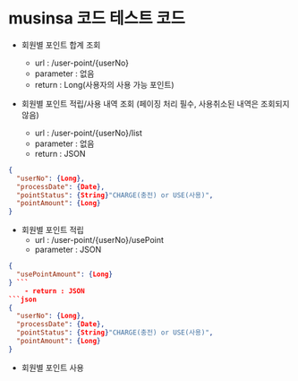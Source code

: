 # musinsa 코드 테스트 코드

+ 회원별 포인트 합계 조회  
    - url : /user-point/{userNo}
    - parameter : 없음
    - return : Long(사용자의 사용 가능 포인트)
    
     
+ 회원별 포인트 적립/사용 내역 조회 (페이징 처리 필수, 사용취소된 내역은 조회되지 않음)
    - url : /user-point/{userNo}/list
    - parameter : 없음
    - return : JSON
```json 
{
  "userNo": {Long},
  "processDate": {Date},
  "pointStatus": {String}"CHARGE(충전) or USE(사용)",
  "pointAmount": {Long}
}
````
    
     
+ 회원별 포인트 적립
    - url : /user-point/{userNo}/usePoint
    - parameter : JSON 
```json 
{
  "usePointAmount": {Long}
} ```
    - return : JSON  
```json 
{
  "userNo": {Long},
  "processDate": {Date},
  "pointStatus": {String}"CHARGE(충전) or USE(사용)",
  "pointAmount": {Long}
}
````
    
    
+ 회원별 포인트 사용
